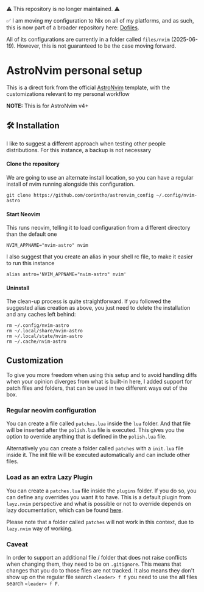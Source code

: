 :warning: This repository is no longer maintained. :warning:

:white_check_mark: I am moving my configuration to Nix on all of my platforms, and as such, this is now part of a broader repository here: [Dofiles](https://github.com/corintho/dotfiles).

All of its configurations are currently in a folder called `files/nvim` (2025-06-19). However, this is not guaranteed to be the case moving forward.

# AstroNvim personal setup

This is a direct fork from the official [AstroNvim](https://github.com/AstroNvim/template) template, with the customizations relevant to my personal workflow

**NOTE:** This is for AstroNvim v4+

## 🛠️ Installation

I like to suggest a different approach when testing other people distributions.
For this instance, a backup is not necessary

#### Clone the repository

We are going to use an alternate install location, so you can have a regular install of nvim running alongside this configuration.

```shell
git clone https://github.com/corintho/astronvim_config ~/.config/nvim-astro
```

#### Start Neovim

This runs neovim, telling it to load configuration from a different directory than the default one

```shell
NVIM_APPNAME="nvim-astro" nvim
```

I also suggest that you create an alias in your shell rc file, to make it easier to run this instance

```shell
alias astro='NVIM_APPNAME="nvim-astro" nvim'
```

#### Uninstall

The clean-up process is quite straightforward. If you followed the suggested alias creation as above, you just need to delete the installation and any caches left behind:

```shell
rm ~/.config/nvim-astro
rm ~/.local/share/nvim-astro
rm ~/.local/state/nvim-astro
rm ~/.cache/nvim-astro
```

## Customization

To give you more freedom when using this setup and to avoid handling diffs when your opinion diverges from what is built-in here, I added support for patch files and folders, that can be used in two different ways out of the box.

### Regular neovim configuration

You can create a file called `patches.lua` inside the `lua` folder. And that file will be inserted after the `polish.lua` file is executed. This gives you the option to override anything that is defined in the `polish.lua` file.

Alternatively you can create a folder called `patches` with a `init.lua` file inside it. The init file will be executed automatically and can include other files.

### Load as an extra Lazy Plugin

You can create a `patches.lua` file inside the `plugins` folder. If you do so, you can define any overrides you want it to have. This is a default plugin from `layz.nvim` perspective and what is possible or not to override depends on lazy documentation, which can be found [here](https://lazy.folke.io/).

Please note that a folder called `patches` will not work in this context, due to `lazy.nvim` way of working.

### Caveat

In order to support an additional file / folder that does not raise conflicts when changing them, they need to be on `.gitignore`. This means that changes that you do to those files are not tracked. It also means they don't show up on the regular file search `<leader> f f` you need to use the **all** files search `<leader> f F`.
